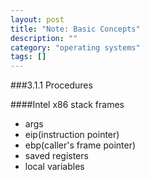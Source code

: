 ```yaml
---
layout: post
title: "Note: Basic Concepts"
description: ""
category: "operating systems"
tags: []
---
```


###3.1.1 Procedures

####Intel x86 stack frames

- args
- eip(instruction pointer)
- ebp(caller's frame pointer)
- saved registers
- local variables
